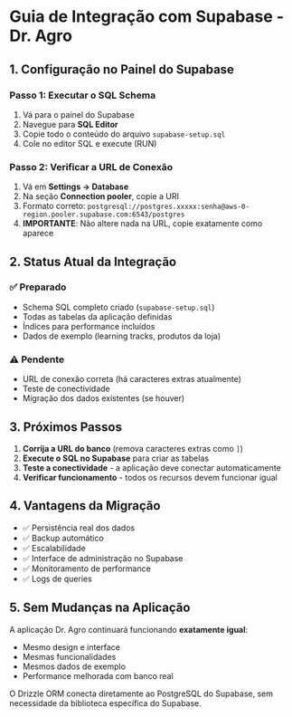 # Guia de Integração com Supabase - Dr. Agro

## 1. Configuração no Painel do Supabase

### Passo 1: Executar o SQL Schema
1. Vá para o painel do Supabase
2. Navegue para **SQL Editor**
3. Copie todo o conteúdo do arquivo `supabase-setup.sql`
4. Cole no editor SQL e execute (RUN)

### Passo 2: Verificar a URL de Conexão
1. Vá em **Settings → Database**
2. Na seção **Connection pooler**, copie a URI
3. Formato correto: `postgresql://postgres.xxxxx:senha@aws-0-region.pooler.supabase.com:6543/postgres`
4. **IMPORTANTE**: Não altere nada na URL, copie exatamente como aparece

## 2. Status Atual da Integração

### ✅ Preparado
- Schema SQL completo criado (`supabase-setup.sql`)
- Todas as tabelas da aplicação definidas
- Índices para performance incluídos
- Dados de exemplo (learning tracks, produtos da loja)

### ⚠️ Pendente
- URL de conexão correta (há caracteres extras atualmente)
- Teste de conectividade
- Migração dos dados existentes (se houver)

## 3. Próximos Passos

1. **Corrija a URL do banco** (remova caracteres extras como `]`)
2. **Execute o SQL no Supabase** para criar as tabelas
3. **Teste a conectividade** - a aplicação deve conectar automaticamente
4. **Verificar funcionamento** - todos os recursos devem funcionar igual

## 4. Vantagens da Migração

- ✅ Persistência real dos dados
- ✅ Backup automático
- ✅ Escalabilidade
- ✅ Interface de administração no Supabase
- ✅ Monitoramento de performance
- ✅ Logs de queries

## 5. Sem Mudanças na Aplicação

A aplicação Dr. Agro continuará funcionando **exatamente igual**:
- Mesmo design e interface
- Mesmas funcionalidades
- Mesmos dados de exemplo
- Performance melhorada com banco real

O Drizzle ORM conecta diretamente ao PostgreSQL do Supabase, sem necessidade da biblioteca específica do Supabase.
